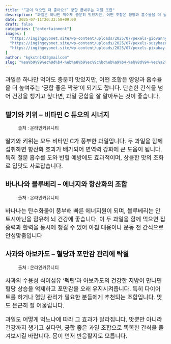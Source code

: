 ```yaml
---
title: "“같이 먹으면 더 좋아요!” 궁합 끝내주는 과일 조합"
description: "과일은 하나만 먹어도 충분히 맛있지만, 어떤 조합은 영양과 흡수율을 더 높여주는 ‘궁합 좋은 짝꿍’이 되기도 합니다. 단순한 간식을 넘어 건강을 챙기고 싶다면, 과일 궁합을 잘 알아두는 것이 좋습니다."
date: 2025-07-11T20:32:58+09:00
draft: false
categories: ["entertainment"]
images: [
  "https://ingihgoyonet.site/wp-content/uploads/2025/07/pexels-giovanny-vargas-1310043640-30641039-683x1024.jpg"
  "https://ingihgoyonet.site/wp-content/uploads/2025/07/pexels-suzyhazelwood-1120581-1024x680.jpg"
  "https://ingihgoyonet.site/wp-content/uploads/2025/07/pexels-pixabay-162709-1024x680.jpg"
]
author: "kgkstn1423gmailcom"
slug: "%ea%b0%99%ec%9d%b4-%eb%a8%b9%ec%9c%bc%eb%a9%b4-%eb%8d%94-%ec%a2%8b%ec%95%84%ec%9a%94-%ea%b6%81%ed%95%a9-%eb%81%9d%eb%82%b4%ec%a3%bc%eb%8a%94-%ea%b3%bc%ec%9d%bc-%ec%a1%b0%ed%95%a9"
---
```


<p style="font-size:18px">과일은 하나만 먹어도 충분히 맛있지만, 어떤 조합은 영양과 흡수율을 더 높여주는 ‘궁합 좋은 짝꿍’이 되기도 합니다. 단순한 간식을 넘어 건강을 챙기고 싶다면, 과일 궁합을 잘 알아두는 것이 좋습니다.</p> <h2 >딸기와 키위 – 비타민 C 듀오의 시너지</h2> <figure ><img src="https://ingihgoyonet.site/wp-content/uploads/2025/07/pexels-giovanny-vargas-1310043640-30641039-683x1024.jpg" alt="" style="aspect-ratio:16/9;object-fit:cover"/><figcaption >출처 : 온라인커뮤니티</figcaption></figure> <p style="font-size:18px">딸기와 키위는 모두 비타민 C가 풍부한 과일입니다. 두 과일을 함께 섭취하면 항산화 효과가 배가되어 면역력 강화에 큰 도움이 됩니다. 특히 철분 흡수를 도와 빈혈 예방에도 효과적이며, 상큼한 맛의 조화로 입맛도 사로잡습니다.</p> <h2 >바나나와 블루베리 – 에너지와 항산화의 조합</h2> <figure ><img src="https://ingihgoyonet.site/wp-content/uploads/2025/07/pexels-suzyhazelwood-1120581-1024x680.jpg" alt="" style="aspect-ratio:16/9;object-fit:cover"/><figcaption >출처 : 온라인커뮤니티</figcaption></figure> <p style="font-size:18px">바나나는 탄수화물이 풍부해 빠른 에너지원이 되며, 블루베리는 안토시아닌을 함유해 뇌 건강에 좋습니다. 이 두 과일을 함께 먹으면 집중력과 활력을 동시에 챙길 수 있어 아침 대용이나 운동 전 간식으로 안성맞춤입니다</p> <h2 >사과와 아보카도 – 혈당과 포만감 관리에 탁월</h2> <figure ><img src="https://ingihgoyonet.site/wp-content/uploads/2025/07/pexels-pixabay-162709-1024x680.jpg" alt="" style="aspect-ratio:16/9;object-fit:cover"/><figcaption >출처 : 온라인커뮤니티</figcaption></figure> <p style="font-size:18px">사과의 수용성 식이섬유 ‘펙틴’과 아보카도의 건강한 지방이 만나면 혈당 상승을 억제하고 포만감을 오래 유지시켜줍니다. 특히 다이어트를 하거나 혈당 관리가 필요한 분들에게 추천되는 조합입니다. 맛도 은근히 잘 어울립니다.</p> <p style="font-size:18px">과일도 어떻게 먹느냐에 따라 그 효과가 달라집니다. 맛뿐만 아니라 건강까지 챙기고 싶다면, 궁합 좋은 과일 조합으로 똑똑한 간식을 즐겨보시길 바랍니다. 몸이 먼저 반응할지도 모릅니다.</p>